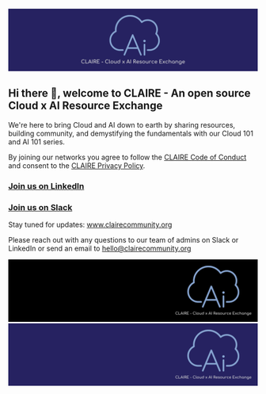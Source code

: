
![v3 CLAIRE Temp CENTER banner - with INDIGO background](assets/claire_indigo_center_logo_banner_background.png)


## Hi there 👋, welcome to CLAIRE - An open source Cloud x AI Resource Exchange

We're here to bring Cloud and AI down to earth by sharing resources, building community, and demystifying the fundamentals with our Cloud 101 and AI 101 series. 

By joining our networks you agree to follow the [CLAIRE Code of Conduct](docs/claire_code_of_conduct.pdf) and consent to the [CLAIRE Privacy Policy](docs/claire_privacy_policy.pdf).

### [Join us on LinkedIn](https://www.linkedin.com/showcase/claire-hub/)

### [Join us on Slack](https://join.slack.com/t/clairecommunity/shared_invite/zt-2h5etzxd2-cwjZRFhY5XdI1~484u_L7A)

Stay tuned for updates: www.clairecommunity.org

Please reach out with any questions to our team of admins on Slack or LinkedIn or send an email to hello@clairecommunity.org
<!--

**Here are some ideas to get you started:**

🙋‍♀️ A short introduction - what is your organization all about?
🌈 Contribution guidelines - how can the community get involved?
👩‍💻 Useful resources - where can the community find your docs? Is there anything else the community should know?
🍿 Fun facts - what does your team eat for breakfast?
🧙 Remember, you can do mighty things with the power of [Markdown](https://docs.github.com/github/writing-on-github/getting-started-with-writing-and-formatting-on-github/basic-writing-and-formatting-syntax)
-->
![CLAIRE Temp Banner - with BLACK background](assets/claire_black_banner_background.png)
![CLAIRE Temp banner - with INDIGO background](assets/claire_indigo_banner_background.png)
